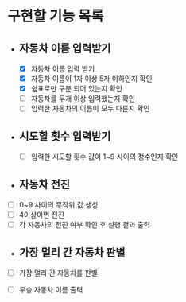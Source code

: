 # 구현할 기능 목록

- ## 자동차 이름 입력받기

  - [x] 자동차 이름 입력 받기
  - [x] 자동차 이름이 1자 이상 5자 이하인지 확인
  - [x] 쉼표로만 구분 되어 있는지 확인
  - [ ] 자동차를 두개 이상 입력했는지 확인
  - [ ] 입력한 자동차의 이름이 모두 다른지 확인

- ## 시도할 횟수 입력받기

  - [ ] 입력한 시도할 횟수 값이 1~9 사이의 정수인지 확인

- ## 자동차 전진

- [ ] 0~9 사이의 무작위 값 생성
- [ ] 4이상이면 전진
- [ ] 각 자동차의 전진 여부 확인 후 실행 결과 출력

- ## 가장 멀리 간 자동차 판별

- [ ] 가장 멀리 간 자동차를 판별

- [ ] 우승 자동차 이름 출력

